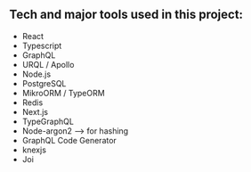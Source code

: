 ## Tech and major tools used in this project:

- React
- Typescript
- GraphQL
- URQL / Apollo
- Node.js
- PostgreSQL
- MikroORM / TypeORM
- Redis
- Next.js
- TypeGraphQL
- Node-argon2 --> for hashing
- GraphQL Code Generator
- knexjs
- Joi